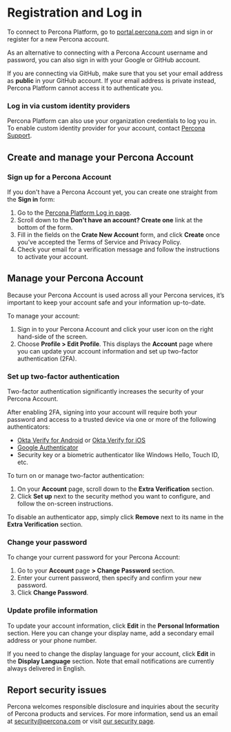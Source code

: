 # Registration and Log in
To connect to Percona Platform, go to [portal.percona.com](https://portal.percona.com/login) and sign in or register for a new Percona account. 

As an alternative to connecting with a Percona Account username and password, you can also sign in with your Google or GitHub account. 

If you are connecting via GitHub, make sure that you  set your email address as **public** in your GitHub account. If your email address is private instead, Percona Platform cannot access it to authenticate you.

### Log in via custom identity providers
Percona Platform can also use your organization credentials to log you in. To enable custom identity provider for your account, contact [Percona Support](https://www.percona.com/about-percona/contact).


## Create and manage your Percona Account
### Sign up for a Percona Account
If you don't have a Percona Account yet, you can create one straight from the **Sign in** form:

1. Go to the [Percona Platform Log in page](https://portal.percona.com/).
2. Scroll down to the **Don't have an account? Create one** link at the bottom of the form.
3. Fill in the fields on the **Crate New Account** form, and click  **Create** once you’ve accepted the Terms of Service and Privacy Policy. 
4. Check your email for a verification message and follow the instructions to activate your account. 
## Manage your Percona Account 
Because your Percona Account is used across all your Percona services, it’s important to keep your account safe and your information up-to-date. 

To manage your account:

1. Sign in to your Percona Account and click your user icon on the right hand-side of the screen.
2. Choose **Profile > Edit Profile**. This displays the **Account** page where you can update your account information and set up two-factor authentication (2FA). 

### Set up two-factor authentication
Two-factor authentication significantly increases the security of your Percona Account. 

After enabling 2FA, signing into your account will require both your password and access to a trusted device via one or more of the following authenticators:

* [Okta Verify for Android](https://play.google.com/store/apps/details?id=com.okta.android.auth) or [Okta Verify for iOS](https://play.google.com/store/apps/details?id=com.okta.android.auth) 
* [Google Authenticator](https://play.google.com/store/apps/details?id=com.google.android.apps.authenticator2)
* Security key or a biometric authenticator like Windows Hello, Touch ID, etc.

To turn on or manage two-factor authentication:

1. On your **Account** page, scroll down to the **Extra Verification** section. 
2. Click **Set up** next to the security method you want to configure, and follow the on-screen instructions.

To disable an authenticator app, simply click **Remove** next to its name in the **Extra Verification** section.

### Change your password

To change your current password for your Percona Account:

1. Go to your **Account** page **> Change Password** section.
2. Enter your current password, then specify and confirm your new password.
3. Click **Change Password**.

### Update profile information

To update your account information, click **Edit** in the **Personal Information** section. Here you can change your display name, add a secondary email address or your phone number. 

If you need to change the display language for your account, click **Edit** in the **Display Language** section. Note that email notifications are currently always delivered in English. 

## Report security issues
Percona welcomes responsible disclosure and inquiries about the security of Percona products and services. For more information, send us an email at <security@percona.com> or visit [our security page](https://www.percona.com/security).
